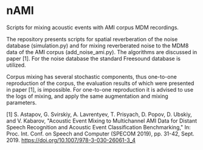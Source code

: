 # nAMI
Scripts for mixing acoustic events with AMI corpus MDM recordings.

The repository presents scripts for spatial reverberation of the noise database (simulation.py) and for mixing reverberated noise to the MDM8 data of the AMI corpus (add_noise_ami.py). The algorithms are discussed in paper [1]. For the noise database the standard Freesound database is utilized.

Corpus mixing has several stochastic components, thus one-to-one reproduction of the corpus, the evaluation results of which were presented in paper [1], is impossible. For one-to-one reproduction it is advised to use the logs of mixing, and apply the same augmentation and mixing parameters.

[1] S. Astapov, G. Svirskiy, A. Lavrentyev, T. Prisyach, D. Popov, D. Ubskiy, and V. Kabarov, "Acoustic Event Mixing to Multichannel AMI Data for Distant Speech Recognition and Acoustic Event Classification Benchmarking," In: Proc. Int. Conf. on Speech and Computer (SPECOM 2019), pp. 31-42, Sept. 2019. https://doi.org/10.1007/978-3-030-26061-3_4
